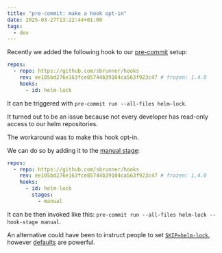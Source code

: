 ```yaml
---
title: "pre-commit: make a hook opt-in"
date: 2025-03-27T13:22:44+01:00
tags:
  - dev
---
```


Recently we added the following hook to our [pre-commit](https://pre-commit.com)
setup:

```yaml
repos:
  - repo: https://github.com/sbrunner/hooks
    rev: ee105bd276e163fce85744b39104ca563f923c47 # frozen: 1.4.0
    hooks:
      - id: helm-lock
```

It can be triggered with `pre-commit run --all-files helm-lock`.

It turned out to be an issue because not every developer has read-only access
to our helm repositories.

The workaround was to make this hook opt-in.

We can do so by adding it to the [manual stage](https://pre-commit.com/#confining-hooks-to-run-at-certain-stages):

```yaml
repos:
  - repo: https://github.com/sbrunner/hooks
    rev: ee105bd276e163fce85744b39104ca563f923c47 # frozen: 1.4.0
    hooks:
      - id: helm-lock
        stages:
          - manual
```

It can be then invoked like this: `pre-commit run --all-files helm-lock
--hook-stage manual`.

An alternative could have been to instruct people to set
[`SKIP=helm-lock`](https://pre-commit.com/#temporarily-disabling-hooks), however
[defaults](https://world.hey.com/jason/software-defaults-15955a8e) are powerful.
